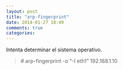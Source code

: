 ```yaml
---
layout: post
title: "arp-fingerprint"
date: 2014-01-27 18:49
comments: true
categories: 
---
```

Intenta determinar el sistema operativo.

>\# arp-fingerprint -o “-I eth1” 192.168.1.10

